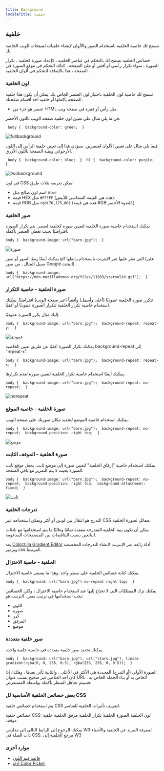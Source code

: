```yaml
---
title: Background
localeTitle: خلفية
---
```

## خلفية

تسمح لك خاصية الخلفية باستخدام الصور والألوان لإنشاء خلفيات لصفحات الويب الخاصة بك.

خصائص الخلفية تسمح لك بالتحكم في عناصر الخلفية ، كإعداد صورة كخلفية ، تكرار الصورة ، سواء تكرار رأسي أو أفقي أو ملئ الصفحة ، كذلك التحكم في موقع الصورة في الصفحة ، هذا بالإضافة للتحكم في ألوان الخلفية .


### لون الخلفية

تسمح لك خاصية لون الخلفية باختيار لون العنصر الخاص بك. يمكن أن يكون هذا خلفية الصفحة بأكملها أو خلفية أحد أقسام صفحتك.

*   عنصر هو جزء من HTML مثل رأس أو فقرة في صفحة ويب.

في ما يلي مثال على تعيين لون خلفية صفحة الويب باللون الأخضر.

 `  body { 
    background-color: green; 
  } 
` 

![fullbackground](https://user-images.githubusercontent.com/26467304/31036038-845567f2-a538-11e7-8e6c-8a52bb0d44b8.png)

فيما يلي مثال على تعيين الألوان لعنصرين. سيؤدي هذا إلى تعيين خلفية الرأس إلى اللون الأرجواني وبقية الصفحة باللون الأزرق.

 `  body { 
    background-color: blue; 
  } 
  h1 { 
    background–color: purple; 
  } 
` 

![twobackground](https://user-images.githubusercontent.com/26467304/31036152-0607936a-a539-11e7-9e9f-a5e60ade042d.png)

في لون CSS يمكن تعريفه بثلاث طرق:

*   اسم لون صالح مثل `blue`
*   قيمة HEX مثل `#FFFFF` (هذه هي القيمة السداسي للأبيض).
*   قيمة RGB مثل `rgb(76,175,80)` (هذه هي قيمة RGB للضوء الأخضر.)

### صور الخلفية

يمكنك استخدام خاصية صورة الخلفية لتعيين صورة كخلفية لعنصر. يتم تكرار الصورة افتراضيًا بحيث تغطي العنصر بأكمله.

 `body { 
  background-image: url("barn.jpg"); 
 } 
` 

![صورة](https://user-images.githubusercontent.com/26467304/31036366-eb1fc260-a539-11e7-835d-e3f935a22c86.png)

يمكنك أيضًا ربط الصور أو صور gif التي تعثر عليها عبر الإنترنت باستخدام رابطها (على سبيل المثال ، من صور Google البحث).

 `body { 
  background-image: url("https://mdn.mozillademos.org/files/11983/starsolid.gif"); 
 } 
` 

### صورة الخلفية - خاصية التكرار

تتكرر صورة الخلفية عموديًا (أعلى وأسفل) وأفقياً (عبر صفحة الويب) افتراضيًا. يمكنك استخدام خاصية تكرار الخلفية لتكرار الصورة عموديًا أو أفقيًا.

إليك مثال يكرر الصورة عموديًا.

 `body { 
  background-image: url("barn.jpg"); 
  background-repeat: repeat-y; 
 } 
` 

![عمودي](https://user-images.githubusercontent.com/26467304/31039770-8962c7a6-a54e-11e7-9d25-4fb09760d219.PNG)

يمكنك تكرار الصورة أفقيًا عن طريق تعيين الخاصية background-repeat إلى "repeat-x".

 `body { 
  background-image: url("barn.jpg"); 
  background-repeat: repeat-x; 
 } 
` 

يمكنك أيضًا استخدام خاصية تكرار الخلفية لتعيين صورة لعدم تكرارها.

 `body { 
  background-image: url("barn.jpg"); 
  background-repeat: no-repeat; 
 } 
` 

![norepeat](https://user-images.githubusercontent.com/26467304/31039801-c8761efc-a54e-11e7-8bb9-ec5b88885a50.PNG)

### صورة الخلفية - خاصية الموقع

يمكنك استخدام خاصية الموضع لتحديد مكان صورتك على صفحة الويب.

 `body { 
  background-image: url("barn.jpg"); 
  background-repeat: no-repeat; 
  background-position: right top; 
 } 
` 

![موضع](https://user-images.githubusercontent.com/26467304/31039828-077d1038-a54f-11e7-8aa6-092253ca92b8.PNG)

### صورة الخلفية - الموقف الثابت

يمكنك استخدام خاصية "إرفاق الخلفية" لتعيين صورة إلى موضع ثابت. يجعل موقع ثابت الصورة بحيث لا يتم التمرير مع باقي الصفحة.

 `body { 
  background-image: url("barn.jpg"); 
  background-repeat: no-repeat; 
  background-position: right top; 
  background-attachment: fixed; 
 } 
` 

![ثابت](https://user-images.githubusercontent.com/26467304/31039859-39612c92-a54f-11e7-93ca-9d7bcb938225.PNG)

### تدرجات الخلفية

التدرج هو انتقال بين لونين أو أكثر ويمكن استخدامه عبر CSS مماثل لصورة الخلفية.

يمكن أن تكون بنية الخلفية المتدرجة معقدة تمامًا وغالبًا ما يتم استخدامها مع بادئات البائعين بسبب التناقضات بين المتصفحات المدعومة.

يعد [Colorzilla Gradient Editor](http://www.colorzilla.com/gradient-editor/) أداة رائعة عبر الإنترنت لإنشاء التدرجات المخصصة وترميز css المرتبط.

### الخلفية - خاصية الاختزال

يمكنك كتابة خصائص الخلفية على سطر واحد. وهذا ما يسمى خاصية الاختزال.

 `body { 
  background: url("barn.jpg") no-repeat right top; 
 } 
` 

يمكنك ترك الممتلكات التي لا تحتاج إليها عند استخدام خاصية الاختزال ، ولكن الخصائص يجب استخدامها في ترتيب معين. الترتيب هو:

*   اللون
*   صورة
*   كرر
*   المرفق
*   موضع

### صور خلفية متعددة

يمكنك تحديد صور خلفية متعددة في خاصية خلفية واحدة.

 `body { 
  background: url("barn.jpg"), url("stars.jpg"), linear-gradient(rgba(0, 0, 255, 0.5), rgba(255, 255, 0, 0.5)); 
 } 
` 

الصورة الأولى (أو التدرج) المحددة هي الأكثر في الأعلى ، والثانية تأتي بعدها ، وهكذا. إذا كان أحد العناصر غير صحيح بسبب عنوان URL الخاص به أو بناء الجملة الخاص به ، فسيتم تجاهل السطر بأكمله بواسطة المستعرض.

### بعض خصائص الخلفية الأساسية لل CSS

يتم استخدام خصائص خلفية CSS لتعريف تأثيرات الخلفية للعناصر.

خصائص خلفية CSS: لون الخلفية الصورة الخلفية تكرار الخلفية مرفق الخلفية خلفية موقف

يمكنك الرجوع إلى الرابط التالي إلى مدارس W3 لمعرفة المزيد عن الخلفية والأشياء ذات الصلة في CSS. [مرجع الخلفية إلى W3](https://www.w3schools.com/css/css_background.asp)

### موارد آخرى

*   [قائمة قيم اللون](http://cloford.com/resources/colours/500col.htm)
*   [أداة Color Picker](http://colrd.com/create/palette/)
